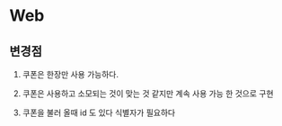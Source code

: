 # Web

## 변경점 

1. 쿠폰은 한장만 사용 가능하다.

2. 쿠폰은 사용하고 소모되는 것이 맞는 것 같지만 계속 사용 가능 한 것으로 구현

3. 쿠폰을 불러 올때 id 도 있다
식별자가 필요하다
